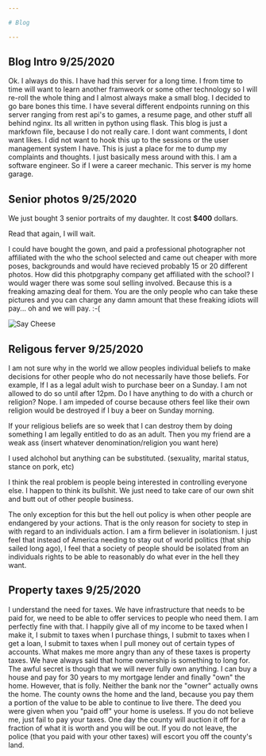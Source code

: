 ```yaml
---

# Blog

---
```


## Blog Intro 9/25/2020

Ok. I always do this. I have had this server for a long time. I from time to time will want to learn another framweork or some other technology so I will re-roll the whole thing and I almost always make a small blog. I decided to go bare bones this time. I have several different endpoints running on this server ranging from rest api's to games, a resume page, and other stuff all behind nginx. Its all written in python using flask. This blog is just a markfown file, because I do not really care. I dont want comments, I dont want likes. I did not want to hook this up to the sessions or the user management system I have. This is just a place for me to dump my complaints and thoughts. I just basically mess around with this. I am a software engineer. So if I were a career mechanic. This server is my home garage.  

## Senior photos 9/25/2020

We just bought 3 senior portraits of my daughter. It cost **$400** dollars. 

Read that again, I will wait.

I could have bought the gown, and paid a professional photographer not affiliated with the who the school selected and came out cheaper with more poses, backgrounds and would have recieved probably 15 or 20 different photos. How did this photpgraphy company get affiliated with the school? I would wager there was some soul selling involved. Because this is a freaking amazing deal for them. You are the only people who can take these pictures and you can charge any damn amount that these freaking idiots will pay... oh and we will pay. :-(

![Say Cheese](https://media3.giphy.com/media/xUPGcriP4h5ek6xCLK/giphy.gif)

## Religous ferver 9/25/2020

I am not sure why in the world we allow peoples individual beliefs to make decisions for other people who do not necessarily have those beliefs. For example, If I as a legal adult wish to purchase beer on a Sunday. I am not allowed to do so until after 12pm. Do I have anything to do with a church or religion? Nope. I am impeded of course because others feel like their own religion would be destroyed if I buy a beer on Sunday morning.

If your religious beliefs are so week that I can destroy them by doing something I am legally entitled to do as an adult. Then you my friend are a weak ass (insert whatever denomination/religion you want here)

I used alchohol but anything can be substituted. (sexuality, marital status, stance on pork, etc)

I think the real problem is people being interested in controlling everyone else. I happen to think its bullshit. We just need to take care of our own shit and butt out of other people business. 

The only exception for this but the hell out policy is when other people are endangered by your actions. That is the only reason for society to step in with regard to an individuals action. I am a firm believer in isolationism. I just feel that instead of America needing to stay out of world politics (that ship sailed long ago), I feel that a society of people should be isolated from an individuals rights to be able to reasonably do what ever in the hell they want.

## Property taxes 9/25/2020

I understand the need for taxes. We have infrastructure that needs to be paid for, we need to be able to offer services to people who need them. I am perfectly fine with that. I happily give all of my income to be taxed when I make it, I submit to taxes when I purchase things, I submit to taxes when I get a loan, I submit to taxes when I pull money out of certain types of accounts. What makes me more angry than any of these taxes is property taxes. We have always said that home ownership is something to long for. The awful secret is though that we will never fully own anything. I can buy a house and pay for 30 years to my mortgage lender and finally "own" the home. However, that is folly. Neither the bank nor the "owner" actually owns the home. The county owns the home and the land, because you pay them a portion of the value to be able to continue to live there. The deed you were given when you "paid off" your home is useless. If you do not believe me, just fail to pay your taxes. One day the county will auction it off for a fraction of what it is worth and you will be out. If you do not leave, the police (that you paid with your other taxes) will escort you off the county's land. 